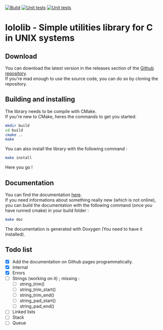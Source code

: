 [![Build](https://github.com/Lqvrent/lololib/actions/workflows/build.yml/badge.svg?branch=main)](https://github.com/Lqvrent/lololib/actions/workflows/build.yml) [![Unit tests](https://github.com/Lqvrent/lololib/actions/workflows/unit_tests.yml/badge.svg?branch=main)](https://github.com/Lqvrent/lololib/actions/workflows/unit_tests.yml) [![Unit tests](https://img.shields.io/badge/Code%20Coverage-100%25-success?style=flat)](https://github.com/Lqvrent/lololib/actions/workflows/unit_tests.yml)
# lololib - Simple utilities library for C in UNIX systems
## Download
You can download the latest version in the releases section of the [Github repository](https://github.com/Lqvrent/lololib/releases).<br />
If you're mad enough to use the source code, you can do so by cloning the repository.

## Building and installing
The library needs to be compile with CMake.<br />
If you're new to CMake, heres the commands to get you started:
```bash
mkdir build
cd build
cmake ..
make
```
You can also install the library with the following command :
```bash
make install
```
Here you go !

## Documentation
You can find the documentation [here](https://lqvrent.github.io/lololib/). <br />
If you need informations about something really new (which is not online), you can build the documentation with the following command (once you have runned cmake) in your build folder :
```bash
make doc
```
The documentation is generated with Doxygen (You need to have it installed).<br />

## Todo list
- [x] Add the documentation on Github pages programmatically.
- [x] Internal
- [x] Errors
- [ ] Strings (working on it) ; missing :
    - [ ] string_trim()
    - [ ] string_trim_start()
    - [ ] string_trim_end()
    - [ ] string_pad_start()
    - [ ] string_pad_end()
- [ ] Linked lists
- [ ] Stack
- [ ] Queue
